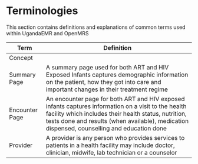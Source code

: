 # Terminologies 
This section contains definitions and explanations of common terms used within UgandaEMR and OpenMRS 

| Term |Definition|
| -- | -- |
| Concept |  |
| Summary Page |A summary page used for both ART and HIV Exposed Infants captures demographic information on the patient, how they got into care and important changes in their treatment regime   |
| Encounter Page | An encounter page for both ART and HIV exposed infants captures information on a visit to the health facility which includes their health status, nutrition, tests done and results (when available), medication dispensed, counselling and education done  |
|Provider| A provider is any person who provides services to patients in a health facility may include doctor, clinician, midwife, lab technician or a counselor|

